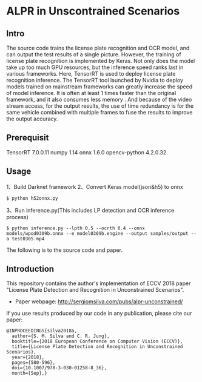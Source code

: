 # ALPR in Unscontrained Scenarios

## Intro
The source code trains the license plate recognition and OCR model, and can output the test results of a single picture. However, the training of license plate recognition is implemented by Keras. Not only does the model take up too much GPU resources, but the inference speed ranks last in various frameworks. Here, TensorRT is used to deploy license plate recognition inference. The TensorRT tool launched by Nvidia to deploy models trained on mainstream frameworks can greatly increase the speed of model inference. It is often at least 1 times faster than the original framework, and it also consumes less memory . And because of the video stream access, for the output results, the use of time redundancy is for the same vehicle combined with multiple frames to fuse the results to improve the output accuracy.

## Prerequisit
TensorRT 7.0.0.11
numpy    1.14
onnx     1.6.0
opencv-python 4.2.0.32

## Usage
1、Build Darknet framework
2、Convert Keras model(json&h5) to onnx
```shellscript
$ python h52onnx.py
```  
3、Run inference.py(This includes LP detection and OCR inference process)
```shellscript
$ python inference.py --lpth 0.5 --ocrth 0.4 --onnx models/wpod0309b.onnx --e model0309b.engine --output samples/output --a test0305.mp4
```  

The following is to the source code and paper.


## Introduction

This repository contains the author's implementation of ECCV 2018 paper "License Plate Detection and Recognition in Unconstrained Scenarios".

* Paper webpage: http://sergiomsilva.com/pubs/alpr-unconstrained/

If you use results produced by our code in any publication, please cite our paper:

```
@INPROCEEDINGS{silva2018a,
  author={S. M. Silva and C. R. Jung}, 
  booktitle={2018 European Conference on Computer Vision (ECCV)}, 
  title={License Plate Detection and Recognition in Unconstrained Scenarios}, 
  year={2018}, 
  pages={580-596}, 
  doi={10.1007/978-3-030-01258-8_36}, 
  month={Sep},}
```

